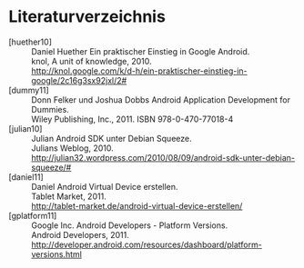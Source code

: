 # Literaturverzeichnis

<dl class="bib">
<dt id="huether10">[huether10]</dt>
<dd>
    <span class="bib_author">Daniel Huether</span>
    <span class="bib_title">Ein praktischer Einstieg in Google Android</span>.<br>
    <span class="bib_publisher">knol, A unit of knowledge</span>, <span class="bib_year">2010</span>.<br>
    <a href="http://knol.google.com/k/d-h/ein-praktischer-einstieg-in-google/2c16g3sx92jxl/2#aspx" class="bib_url">http://knol.google.com/k/d-h/ein-praktischer-einstieg-in-google/2c16g3sx92jxl/2#</a>
</dd>

<dt id="love07">[dummy11]</dt>
<dd>
    <span class="bib_author">Donn Felker und Joshua Dobbs</span>
    <span class="bib_title">Android Application Development for Dummies</span>.<br>
    <span class="bib_publisher">Wiley Publishing, Inc.</span>, <span class="bib_year">2011</span>.
    <span class="bib_isbn">ISBN 978-0-470-77018-4</span>
</dd>

<dt id="julian10">[julian10]</dt>
<dd>
	<span class="bib_author">Julian</span>
    <span class="bib_title">Android SDK unter Debian Squeeze</span>.<br>
    <span class="bib_publisher">Julians Weblog</span>, <span class="bib_year">2010</span>.<br>
    <a href="http://julian32.wordpress.com/2010/08/09/android-sdk-unter-debian-squeeze/" class="bib_url">http://julian32.wordpress.com/2010/08/09/android-sdk-unter-debian-squeeze/#</a>
</dd>

<dt id="daniel11">[daniel11]</dt>
<dd>
	<span class="bib_author">Daniel</span>
    <span class="bib_title">Android Virtual Device erstellen</span>.<br>
    <span class="bib_publisher">Tablet Market</span>, <span class="bib_year">2011</span>.<br>
    <a href="http://tablet-market.de/android-virtual-device-erstellen/" class="bib_url">http://tablet-market.de/android-virtual-device-erstellen/</a>
</dd>

<dt id="gplatform11">[gplatform11]</dt>
<dd>
	<span class="bib_author">Google Inc.</span>
    <span class="bib_title">Android Developers - Platform Versions</span>.<br>
    <span class="bib_publisher">Android Developers</span>, <span class="bib_year">2011</span>.<br>
	<a href="http://developer.android.com/resources/dashboard/platform-versions.html" class="bib_url">http://developer.android.com/resources/dashboard/platform-versions.html</a>
</dl>